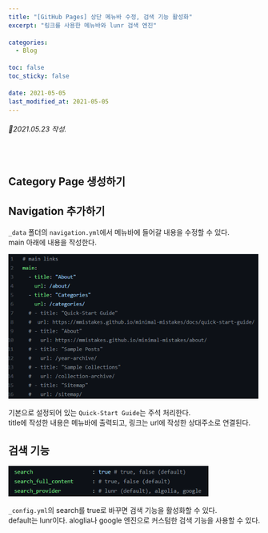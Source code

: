 ```yaml
---
title: "[GitHub Pages] 상단 메뉴바 수정, 검색 기능 활성화"
excerpt: "링크를 사용한 메뉴바와 lunr 검색 엔진"

categories:
  - Blog

toc: false
toc_sticky: false

date: 2021-05-05
last_modified_at: 2021-05-05
---  
```


###### 📝2021.05.23 작성.  

<br>  

## Category Page 생성하기  

## Navigation 추가하기  
`_data` 폴더의 `navigation.yml`에서 메뉴바에 들어갈 내용을 수정할 수 있다.  
main 아래에 내용을 작성한다.  

<img src="/assets/images/21050501/21052301_nav.png" width="500">  

기본으로 설정되어 있는 `Quick-Start Guide`는 주석 처리한다.  
title에 작성한 내용은 메뉴바에 출력되고, 링크는 url에 작성한 상대주소로 연결된다.  

## 검색 기능  

<img src="/assets/images/21050501/21052301_search.png" width="400">  
  
`_config.yml`의 search를  true로 바꾸면 검색 기능을 활성화할 수 있다.  
default는 lunr이다. aloglia나 google 엔진으로 커스텀한 검색 기능을 사용할 수 있다.
